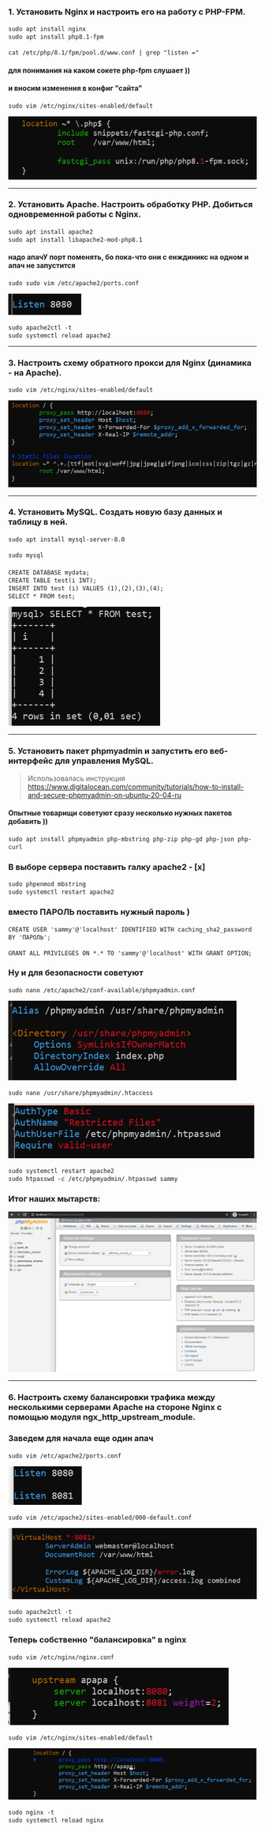 ### 1.  Установить Nginx и настроить его на работу с PHP-FPM.
    sudo apt install nginx
    sudo apt install php8.1-fpm

    cat /etc/php/8.1/fpm/pool.d/www.conf | grep "listen ="
#### для понимания на каком сокете php-fpm слушает ))
#### и вносим изменения в конфиг "сайта"
    sudo vim /etc/nginx/sites-enabled/default

![nginx sites-enabled default](hw6.1.png)
___
###	2.  Установить Apache. Настроить обработку PHP. Добиться одновременной работы с Nginx.

    sudo apt install apache2
    sudo apt install libapache2-mod-php8.1
#### надо апачУ порт поменять, бо пока-что они с енждиникс на одном и апач не запустится
    sudo sudo vim /etc/apache2/ports.conf
![apache2 ports.conf](hw6.2.png)

    sudo apache2ctl -t
    sudo systemctl reload apache2
___

###	3.  Настроить схему обратного прокси для Nginx (динамика - на Apache).
    sudo vim /etc/nginx/sites-enabled/default
![nginx sites-enabled default](hw6.3.png)
___

### 4.   Установить MySQL. Создать новую базу данных и таблицу в ней.
    sudo apt install mysql-server-8.0

    sudo mysql
####
    CREATE DATABASE mydata;
    CREATE TABLE test(i INT);
    INSERT INTO test (i) VALUES (1),(2),(3),(4);
    SELECT * FROM test;
![mysql output](hw6.4.png)
___

### 5.  Установить пакет phpmyadmin и запустить его веб-интерфейс для управления MySQL.

> Использовалась инструкция https://www.digitalocean.com/community/tutorials/how-to-install-and-secure-phpmyadmin-on-ubuntu-20-04-ru

#### Опытные товарищи советуют сразу несколько нужных пакетов добавить ))
    sudo apt install phpmyadmin php-mbstring php-zip php-gd php-json php-curl

### В выборе сервера поставить галку apache2 - [x]
    sudo phpenmod mbstring
    sudo systemctl restart apache2
### вместо ПАРОЛЬ поставить нужный пароль )
    CREATE USER 'sammy'@'localhost' IDENTIFIED WITH caching_sha2_password BY 'ПАРОЛЬ';

    GRANT ALL PRIVILEGES ON *.* TO 'sammy'@'localhost' WITH GRANT OPTION;
### Ну и для безопасности советуют
    sudo nano /etc/apache2/conf-available/phpmyadmin.conf
![phpmyadmin serucity](hw6.5.1.png)

    sudo nano /usr/share/phpmyadmin/.htaccess
![phpmyadmin serucity](hw6.5.2.png)

    sudo systemctl restart apache2
    sudo htpasswd -c /etc/phpmyadmin/.htpasswd sammy
### Итог наших мытарств:
![phpmyadmin web-interface](hw6.5.3.png)
___
### 6.  Настроить схему балансировки трафика между несколькими серверами Apache на стороне Nginx с помощью модуля ngx_http_upstream_module.
### Заведем для начала еще один апач
    sudo vim /etc/apache2/ports.conf
![apache2 ports](hw6.6.01.png)

    sudo vim /etc/apache2/sites-enabled/000-default.conf
![apache2 conf](hw6.6.02.png)

    sudo apache2ctl -t
    sudo systemctl reload apache2

### Теперь собственно "балансировка" в nginx
    sudo vim /etc/nginx/nginx.conf
![nginx conf](hw6.6.2.png)

    sudo vim /etc/nginx/sites-enabled/default
![nginx site](hw6.6.1.png)

    sudo nginx -t
    sudo systemctl reload nginx
